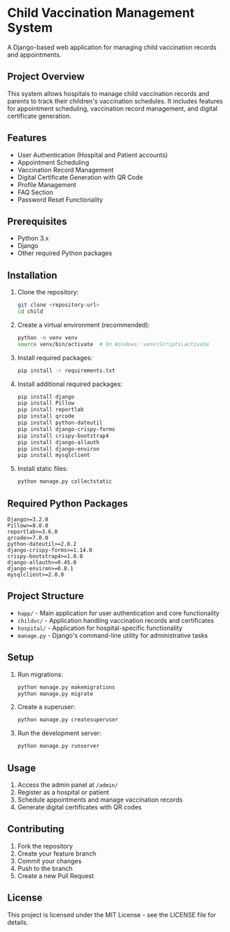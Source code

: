 # Child Vaccination Management System

A Django-based web application for managing child vaccination records and appointments.

## Project Overview

This system allows hospitals to manage child vaccination records and parents to track their children's vaccination schedules. It includes features for appointment scheduling, vaccination record management, and digital certificate generation.

## Features

- User Authentication (Hospital and Patient accounts)
- Appointment Scheduling
- Vaccination Record Management
- Digital Certificate Generation with QR Code
- Profile Management
- FAQ Section
- Password Reset Functionality

## Prerequisites

- Python 3.x
- Django
- Other required Python packages

## Installation

1. Clone the repository:
   ```bash
   git clone <repository-url>
   cd child
   ```

2. Create a virtual environment (recommended):
   ```bash
   python -m venv venv
   source venv/bin/activate  # On Windows: venv\Scripts\activate
   ```

3. Install required packages:
   ```bash
   pip install -r requirements.txt
   ```

4. Install additional required packages:
   ```bash
   pip install django
   pip install Pillow
   pip install reportlab
   pip install qrcode
   pip install python-dateutil
   pip install django-crispy-forms
   pip install crispy-bootstrap4
   pip install django-allauth
   pip install django-environ
   pip install mysqlclient
   ```

5. Install static files:
   ```bash
   python manage.py collectstatic
   ```

## Required Python Packages

```
Django>=3.2.0
Pillow>=8.0.0
reportlab>=3.6.0
qrcode>=7.0.0
python-dateutil>=2.8.2
django-crispy-forms>=1.14.0
crispy-bootstrap4>=1.0.0
django-allauth>=0.45.0
django-environ>=0.8.1
mysqlclient>=2.0.0
```

## Project Structure

- `happ/` - Main application for user authentication and core functionality
- `childvc/` - Application handling vaccination records and certificates
- `hospital/` - Application for hospital-specific functionality
- `manage.py` - Django's command-line utility for administrative tasks

## Setup

1. Run migrations:
   ```bash
   python manage.py makemigrations
   python manage.py migrate
   ```

2. Create a superuser:
   ```bash
   python manage.py createsuperuser
   ```

3. Run the development server:
   ```bash
   python manage.py runserver
   ```

## Usage

1. Access the admin panel at `/admin/`
2. Register as a hospital or patient
3. Schedule appointments and manage vaccination records
4. Generate digital certificates with QR codes

## Contributing

1. Fork the repository
2. Create your feature branch
3. Commit your changes
4. Push to the branch
5. Create a new Pull Request

## License

This project is licensed under the MIT License - see the LICENSE file for details. 